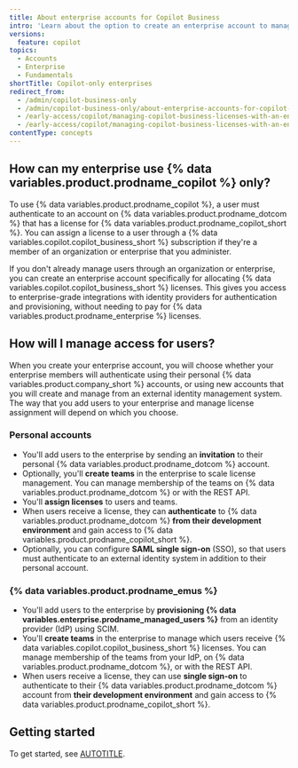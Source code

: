 ```yaml
---
title: About enterprise accounts for Copilot Business
intro: 'Learn about the option to create an enterprise account to manage only {% data variables.copilot.copilot_business_short %} licenses without adopting {% data variables.product.prodname_enterprise %}.'
versions:
  feature: copilot
topics:
  - Accounts
  - Enterprise
  - Fundamentals
shortTitle: Copilot-only enterprises
redirect_from:
  - /admin/copilot-business-only
  - /admin/copilot-business-only/about-enterprise-accounts-for-copilot-business
  - /early-access/copilot/managing-copilot-business-licenses-with-an-enterprise-account
  - /early-access/copilot/managing-copilot-business-licenses-with-an-enterprise-account
contentType: concepts
---
```


## How can my enterprise use {% data variables.product.prodname_copilot %} only?

To use {% data variables.product.prodname_copilot %}, a user must authenticate to an account on {% data variables.product.prodname_dotcom %} that has a license for {% data variables.product.prodname_copilot_short %}. You can assign a license to a user through a {% data variables.copilot.copilot_business_short %} subscription if they're a member of an organization or enterprise that you administer.

If you don't already manage users through an organization or enterprise, you can create an enterprise account specifically for allocating {% data variables.copilot.copilot_business_short %} licenses. This gives you access to enterprise-grade integrations with identity providers for authentication and provisioning, without needing to pay for {% data variables.product.prodname_enterprise %} licenses.

## How will I manage access for users?

When you create your enterprise account, you will choose whether your enterprise members will authenticate using their personal {% data variables.product.company_short %} accounts, or using new accounts that you will create and manage from an external identity management system. The way that you add users to your enterprise and manage license assignment will depend on which you choose.

### Personal accounts

* You'll add users to the enterprise by sending an **invitation** to their personal {% data variables.product.prodname_dotcom %} account.
* Optionally, you'll **create teams** in the enterprise to scale license management. You can manage membership of the teams on {% data variables.product.prodname_dotcom %} or with the REST API.
* You'll **assign licenses** to users and teams.
* When users receive a license, they can **authenticate** to {% data variables.product.prodname_dotcom %} **from their development environment** and gain access to {% data variables.product.prodname_copilot_short %}.
* Optionally, you can configure **SAML single sign-on** (SSO), so that users must authenticate to an external identity system in addition to their personal account.

### {% data variables.product.prodname_emus %}

* You'll add users to the enterprise by **provisioning {% data variables.enterprise.prodname_managed_users %}** from an identity provider (IdP) using SCIM.
* You'll **create teams** in the enterprise to manage which users receive {% data variables.copilot.copilot_business_short %} licenses. You can manage membership of the teams from your IdP, on {% data variables.product.prodname_dotcom %}, or with the REST API.
* When users receive a license, they can use **single sign-on** to authenticate to their {% data variables.product.prodname_dotcom %} account from **their development environment** and gain access to {% data variables.product.prodname_copilot_short %}.

## Getting started

To get started, see [AUTOTITLE](/copilot/how-tos/set-up/set-up-a-dedicated-enterprise-for-copilot-business).
